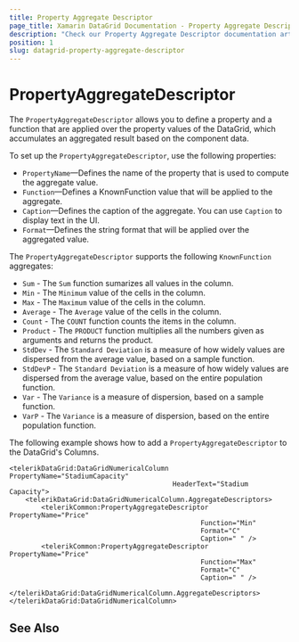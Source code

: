 ```yaml
---
title: Property Aggregate Descriptor
page_title: Xamarin DataGrid Documentation - Property Aggregate Descriptor
description: "Check our Property Aggregate Descriptor documentation article for Telerik DataGrid for Xamarin control."
position: 1
slug: datagrid-property-aggregate-descriptor
---
```


# PropertyAggregateDescriptor

The `PropertyAggregateDescriptor` allows you to define a property and a function that are applied over the property values of the DataGrid, which accumulates an aggregated result based on the component data.

To set up the `PropertyAggregateDescriptor`, use the following properties:
* `PropertyName`&mdash;Defines the name of the property that is used to compute the aggregate value.
* `Function`&mdash;Defines a KnownFunction value that will be applied to the aggregate.
* `Caption`&mdash;Defines the caption of the aggregate. You can use `Caption` to display text in the UI.
* `Format`&mdash;Defines the string format that will be applied over the aggregated value.

The `PropertyAggregateDescriptor` supports the following `KnownFunction` aggregates:

* `Sum` - The `Sum` function sumarizes all values in the column.
* `Min` - The `Minimum` value of the cells in the column.
* `Max` - The `Maximum` value of the cells in the column.
* `Average` - The `Average` value of the cells in the column.
* `Count` - The `COUNT` function counts the items in the column.
* `Product` - The `PRODUCT` function multiplies all the numbers given as arguments and returns the product.
* `StdDev` - The `Standard Deviation` is a measure of how widely values are dispersed from the average value, based on a sample function.
* `StdDevP` - The `Standard Deviation` is a measure of how widely values are dispersed from the average value, based on the entire population function.
* `Var` - The `Variance` is a measure of dispersion, based on a sample function.
* `VarP` - The `Variance` is a measure of dispersion, based on the entire population function.

The following example shows how to add a `PropertyAggregateDescriptor` to the DataGrid's Columns.

```XAML
<telerikDataGrid:DataGridNumericalColumn PropertyName="StadiumCapacity"
                                         HeaderText="Stadium Capacity">
    <telerikDataGrid:DataGridNumericalColumn.AggregateDescriptors>
        <telerikCommon:PropertyAggregateDescriptor PropertyName="Price"
                                                Function="Min" 
                                                Format="C"
                                                Caption=" " />
        <telerikCommon:PropertyAggregateDescriptor PropertyName="Price" 
                                                Function="Max" 
                                                Format="C"
                                                Caption=" " />
        </telerikDataGrid:DataGridNumericalColumn.AggregateDescriptors>
</telerikDataGrid:DataGridNumericalColumn>
```

## See Also

